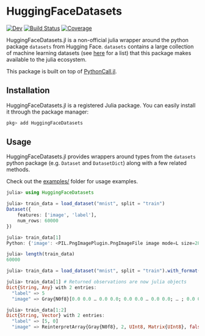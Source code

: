 # HuggingFaceDatasets

[![Dev](https://img.shields.io/badge/docs-dev-blue.svg)](https://JuliaGenAI.github.io/HuggingFaceDatasets.jl/dev)
[![Build Status](https://github.com/JuliaGenAI/HuggingFaceDatasets.jl/actions/workflows/CI.yml/badge.svg?branch=main)](https://github.com/JuliaGenAI/HuggingFaceDatasets.jl/actions/workflows/CI.yml?query=branch%3Amain)
[![Coverage](https://codecov.io/gh/JuliaGenAI/HuggingFaceDatasets.jl/branch/main/graph/badge.svg)](https://codecov.io/gh/JuliaGenAI/HuggingFaceDatasets.jl) 

HuggingFaceDatasets.jl is a non-official julia wrapper around the python package  `datasets` from Hugging Face. `datasets` contains a large collection of machine learning datasets (see [here](https://huggingface.co/datasets) for a list) that this package makes available to the julia ecosystem.

This package is built on top of [PythonCall.jl](https://github.com/cjdoris/PythonCall.jl).

## Installation

HuggingFaceDatasets.jl is a registered Julia package. You can easily install it through the package manager:

```julia
pkg> add HuggingFaceDatasets
```

## Usage

HuggingFaceDatasets.jl provides wrappers around types from the `datasets` python package (e.g. `Dataset` and `DatasetDict`) along with a few related methods.

Check out the [examples/](https://github.com/JuliaGenAI/HuggingFaceDatasets.jl/tree/main/examples) folder for usage examples.

```julia
julia> using HuggingFaceDatasets

julia> train_data = load_dataset("mnist", split = "train")
Dataset({
    features: ['image', 'label'],
    num_rows: 60000
})

julia> train_data[1]
Python: {'image': <PIL.PngImagePlugin.PngImageFile image mode=L size=28x28 at 0x3340B0290>, 'label': 5}

julia> length(train_data)
60000

julia> train_data = load_dataset("mnist", split = "train").with_format("julia");

julia> train_data[1] # Returned observations are now julia objects
Dict{String, Any} with 2 entries:
  "label" => 5
  "image" => Gray{N0f8}[0.0 0.0 … 0.0 0.0; 0.0 0.0 … 0.0 0.0; … ; 0.0 0.0 … 0.0 0.0; 0.0 0.0 … 0.0 0.0]

julia> train_data[1:2]
Dict{String, Vector} with 2 entries:
  "label" => [5, 0]
  "image" => ReinterpretArray{Gray{N0f8}, 2, UInt8, Matrix{UInt8}, false}[[0.0 0.0 … 0.0 0.0; 0.0 0.0 … 0.0 0.0; … ; 0…
```
